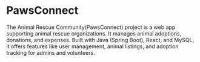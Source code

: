 # PawsConnect
The Animal Rescue Community(PawsConnect) project is a web app supporting animal rescue organizations. It manages animal adoptions, donations, and expenses. Built with Java (Spring Boot), React, and MySQL, it offers features like user management, animal listings, and adoption tracking for admins and volunteers.
